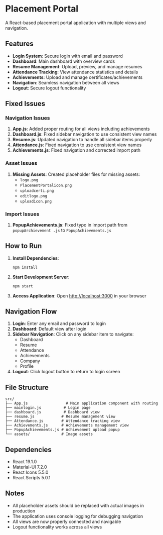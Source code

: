 # Placement Portal

A React-based placement portal application with multiple views and navigation.

## Features

- **Login System**: Secure login with email and password
- **Dashboard**: Main dashboard with overview cards
- **Resume Management**: Upload, preview, and manage resumes
- **Attendance Tracking**: View attendance statistics and details
- **Achievements**: Upload and manage certificates/achievements
- **Navigation**: Seamless navigation between all views
- **Logout**: Secure logout functionality

## Fixed Issues

### Navigation Issues
1. **App.js**: Added proper routing for all views including achievements
2. **Dashboard.js**: Fixed sidebar navigation to use consistent view names
3. **Resume.js**: Updated navigation to handle all sidebar items properly
4. **Attendance.js**: Fixed navigation to use consistent view names
5. **Achievements.js**: Fixed navigation and corrected import path

### Asset Issues
1. **Missing Assets**: Created placeholder files for missing assets:
   - `logo.png`
   - `PlacementPortalicon.png`
   - `uploadcerti.png`
   - `editlogo.png`
   - `uploadicon.png`

### Import Issues
1. **PopupAchievements.js**: Fixed typo in import path from `popupArchievement .js` to `PopupAchievements.js`

## How to Run

1. **Install Dependencies**:
   ```bash
   npm install
   ```

2. **Start Development Server**:
   ```bash
   npm start
   ```

3. **Access Application**:
   Open [http://localhost:3000](http://localhost:3000) in your browser

## Navigation Flow

1. **Login**: Enter any email and password to login
2. **Dashboard**: Default view after login
3. **Sidebar Navigation**: Click on any sidebar item to navigate:
   - Dashboard
   - Resume
   - Attendance
   - Achievements
   - Company
   - Profile
4. **Logout**: Click logout button to return to login screen

## File Structure

```
src/
├── App.js                 # Main application component with routing
├── mainlogin.js          # Login page
├── dashboard.js          # Dashboard view
├── resume.js            # Resume management view
├── Attendance.js        # Attendance tracking view
├── Achievements.js      # Achievements management view
├── PopupAchievements.js # Achievement upload popup
└── assets/              # Image assets
```

## Dependencies

- React 19.1.0
- Material-UI 7.2.0
- React Icons 5.5.0
- React Scripts 5.0.1

## Notes

- All placeholder assets should be replaced with actual images in production
- The application uses console logging for debugging navigation
- All views are now properly connected and navigable
- Logout functionality works across all views
